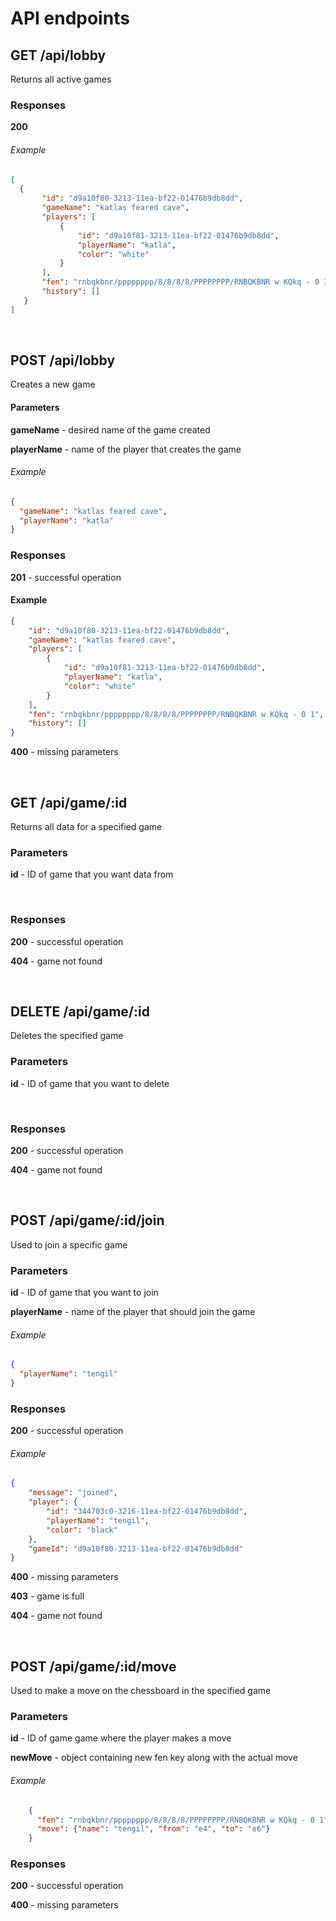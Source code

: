 # API endpoints

## GET /api/lobby
Returns all active games

### Responses

**200**
###### Example
```JSON
[
  {
       "id": "d9a10f80-3213-11ea-bf22-01476b9db8dd",
       "gameName": "katlas feared cave",
       "players": [
           {
               "id": "d9a10f81-3213-11ea-bf22-01476b9db8dd",
               "playerName": "katla",
               "color": "white"
           }
       ],
       "fen": "rnbqkbnr/pppppppp/8/8/8/8/PPPPPPPP/RNBQKBNR w KQkq - 0 1",
       "history": []
   }
]
```

<br/>

## POST /api/lobby
Creates a new game

#### Parameters

**gameName** - desired name of the game created

**playerName** - name of the player that creates the game

###### Example
```JSON
{
  "gameName": "katlas feared cave",
  "playerName": "katla"
}
```

### Responses

**201** - successful operation

#### Example

```JSON
{
    "id": "d9a10f80-3213-11ea-bf22-01476b9db8dd",
    "gameName": "katlas feared cave",
    "players": [
        {
            "id": "d9a10f81-3213-11ea-bf22-01476b9db8dd",
            "playerName": "katla",
            "color": "white"
        }
    ],
    "fen": "rnbqkbnr/pppppppp/8/8/8/8/PPPPPPPP/RNBQKBNR w KQkq - 0 1",
    "history": []
}
```

**400** - missing parameters


<br/>


## GET /api/game/:id
Returns all data for a specified game

### Parameters

**id** - ID of game that you want data from

<br/>

### Responses

**200** - successful operation

**404** - game not found

<br/>



## DELETE /api/game/:id
Deletes the specified game

### Parameters

**id** - ID of game that you want to delete

<br/>

### Responses

**200** - successful operation

**404** - game not found

<br/>

## POST /api/game/:id/join
Used to join a specific game

### Parameters

**id** - ID of game that you want to join

**playerName** - name of the player that should join the game

###### Example
```JSON
{
  "playerName": "tengil"
}
```

### Responses

**200** - successful operation

###### Example

```JSON
{
    "message": "joined",
    "player": {
        "id": "344703c0-3216-11ea-bf22-01476b9db8dd",
        "playerName": "tengil",
        "color": "black"
    },
    "gameId": "d9a10f80-3213-11ea-bf22-01476b9db8dd"
}
```

**400** - missing parameters

**403** - game is full

**404** - game not found

<br/>



## POST /api/game/:id/move
Used to make a move on the chessboard in the specified game

### Parameters

**id** - ID of game game where the player makes a move

**newMove** - object containing new fen key along with the actual move

###### Example

```JSON
    {
      "fen": "rnbqkbnr/pppppppp/8/8/8/8/PPPPPPPP/RNBQKBNR w KQkq - 0 1",
      "move": {"name": "tengil", "from": "e4", "to": "e6"}
    }
```


### Responses

**200** - successful operation

**400** - missing parameters
